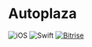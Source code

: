 # Autoplaza

![iOS](https://img.shields.io/badge/iOS-9.0%2B-orange.svg)
![Swift](https://img.shields.io/badge/Swift-4-orange.svg)
[![Bitrise](https://www.bitrise.io/app/ff6f79b65d3cd3be/status.svg?token=7nMsF83xIOfIaJTGL5e1xQ)](https://www.bitrise.io/app/ff6f79b65d3cd3be)
